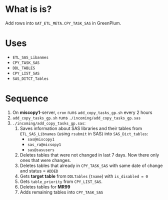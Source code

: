 #                  What is is?

Add rows into `UAT_ETL_META.CPY_TASK_SAS` in GreenPlum.










#                  Uses

- `ETL_SAS_Libanmes`
- `CPY_TASK_SAS`
- `DDL_TABLES`
- `CPY_LIST_SAS`
- `SAS_DITCT_Tables`









#                  Sequence

1. On **miscopy1**-server, `cron` runs `add_copy_tasks_gp.sh` every 2 hours
2. `add_copy_tasks_gp.sh` runs `./incoming/add_copy_tasks_gp.sas`
3. `./incoming/add_copy_tasks_gp.sas`:
	1. Saves information about SAS libraries and their tables from `ETL_SAS_Libnames` (using `rsubmit` in SAS) into `SAS_Dict_tables`:
		- `sas@miscopy1`
		- `sas_ra@micsopy1`
		- `sas@sasusers`
	2. Deletes tables that were not changed in last 7 days. Now there only ones that were changes.
	3. Deletes tables that already in `CPY_TASK_SAS` with same date of change and status = `ADDED`
	4. Gets **target table** from `DDLTables` (`tname`) with `is_disabled = 0`
	5. Gets `table_priority` from `CPY_LIST_SAS`.
	6. Deletes tables for **MR99**
	7. Adds remaining tables into `CPY_TASK_SAS`
